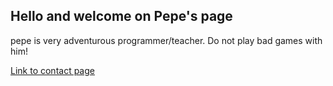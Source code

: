 ## Hello and welcome on Pepe's page

pepe is very adventurous programmer/teacher. Do not play bad games with him!

[Link to contact page](contact.html)
